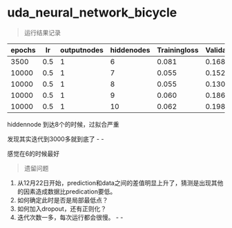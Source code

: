 # uda_neural_network_bicycle




> 运行结果记录


| epochs| lr  | outputnodes | hiddenodes | Trainingloss | Validationloss |
| ---   | --- | --- | --- | ---   | ---  |
| 3500  | 0.5 | 1   | 6  | 0.081 | 0.168 |
| 10000 | 0.5 | 1   | 7  | 0.055 | 0.152 |
| 10000 | 0.5 | 1   | 8  | 0.055 | 0.130 |
| 10000 | 0.5 | 1   | 9  | 0.060 | 0.186 |
| 10000 | 0.5 | 1   | 10 | 0.062 | 0.198 |

hiddennode 到达8个的时候，过拟合严重

发现其实迭代到3000多就到底了 - -

感觉在6的时候最好

> 遗留问题

1. 从12月22日开始，prediction和data之间的差值明显上升了，猜测是出现其他的因素造成数据比predication要低。
2. 如何确定此时是否是局部最低点？
3. 如何加入dropout，还有正则化？
4. 迭代次数一多，每次运行都会很慢。 - - 

